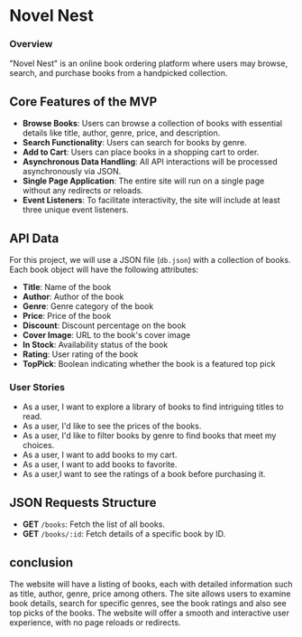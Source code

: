 # Novel Nest
### Overview
"Novel Nest" is an online book ordering platform where users may browse, search, and purchase books from a handpicked collection. 
## Core Features of the MVP

 -  **Browse Books**: Users can browse a collection of books with essential details like title, author, genre, price, and description.
 -  **Search Functionality**: Users can search for books by genre.
 -  **Add to Cart**: Users can place books in a shopping cart to order.
 -  **Asynchronous Data Handling**: All API interactions will be processed asynchronously via JSON.
 -  **Single Page Application**: The entire site will run on a single page without any redirects or reloads.
 -  **Event Listeners**: To facilitate interactivity, the site will include at least three unique event listeners.
## API Data
For this project, we will use a JSON file (`db.json`) with a collection of books. Each book object will have the following attributes:

-   **Title**: Name of the book
-   **Author**: Author of the book
-   **Genre**: Genre category of the book
-   **Price**: Price of the book
-   **Discount**: Discount percentage on the book
-   **Cover Image**: URL to the book's cover image
-   **In Stock**: Availability status of the book
-   **Rating**: User rating of the book
-   **TopPick**: Boolean indicating whether the book is a featured top pick

### User Stories
 - As a user, I want to explore a library of books to find intriguing titles to read.  
- As a user, I'd like to see the prices of the books.
- As a user, I'd like to filter books by genre to find books that meet my choices.  
- As a user, I want to add books to my cart.
- As a user, I want to add books to favorite.
- As a user,I want to see the ratings of a book before purchasing it.
## JSON Requests Structure

-   **GET** `/books`: Fetch the list of all books.
-   **GET** `/books/:id`: Fetch details of a specific book by ID.

## conclusion
The website will have a listing of books, each with detailed information such as title, author, genre, price among others. The site allows users to examine book details, search for specific genres, see the book ratings and also see top picks of the books. The website will offer a smooth and interactive user experience, with no page reloads or redirects.